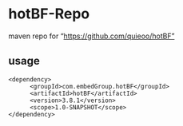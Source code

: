 # hotBF-Repo
maven repo for “https://github.com/quieoo/hotBF”

## usage
```
<dependency>
      <groupId>com.embedGroup.hotBF</groupId>
      <artifactId>hotBF</artifactId>
      <version>3.8.1</version>
      <scope>1.0-SNAPSHOT</scope>
</dependency>
```
